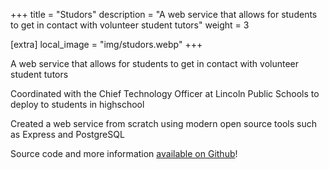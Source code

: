 +++
title = "Studors"
description = "A web service that allows for students to get in contact with volunteer student tutors"
weight = 3

[extra]
local_image = "img/studors.webp"
+++

A web service that allows for students to get in contact with volunteer student tutors

Coordinated with the Chief Technology Officer at Lincoln Public Schools to deploy to students in highschool

Created a web service from scratch using modern open source tools such as Express and PostgreSQL

Source code and more information [available on Github](https://github.com/blaine-t/studors)!
